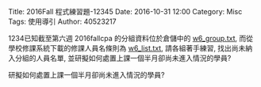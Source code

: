 Title: 2016Fall 程式練習題-12345
Date: 2016-10-31 12:00
Category: Misc
Tags: 使用導引
Author: 40523217

1234已知截至第六週 2016fallcpa 的分組資料位於倉儲中的 <a href="./../w6_group.txt">w6_group.txt</a>, 而從學校修課系統下載的修課人員名條則為 <a href="./../w6_list.txt">w6_list.txt</a>, 請各組著手練習, 找出尚未納入分組的人員名單, 並研擬如何處置上課一個半月卻尚未進入情況的學員?

<!-- PELICAN_END_SUMMARY -->

研擬如何處置上課一個半月卻尚未進入情況的學員?